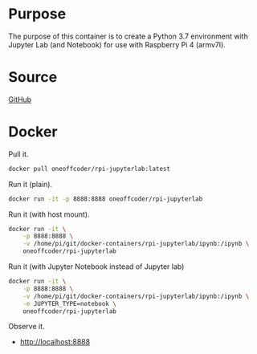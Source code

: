 # Purpose

The purpose of this container is to create a Python 3.7 environment with Jupyter Lab (and Notebook) for use with Raspberry Pi 4 (armv7l).

# Source

[GitHub](https://github.com/oneoffcoder/docker-containers/tree/master/rpi-jupyterlab)

# Docker

Pull it.

```bash
docker pull oneoffcoder/rpi-jupyterlab:latest
```

Run it (plain).

```bash
docker run -it -p 8888:8888 oneoffcoder/rpi-jupyterlab
```

Run it (with host mount).

```bash
docker run -it \
    -p 8888:8888 \
    -v /home/pi/git/docker-containers/rpi-jupyterlab/ipynb:/ipynb \
    oneoffcoder/rpi-jupyterlab
```

Run it (with Jupyter Notebook instead of Jupyter lab)

```bash
docker run -it \
    -p 8888:8888 \
    -v /home/pi/git/docker-containers/rpi-jupyterlab/ipynb:/ipynb \
    -e JUPYTER_TYPE=notebook \
    oneoffcoder/rpi-jupyterlab
```

Observe it.

* [http://localhost:8888](http://localhost:8888)